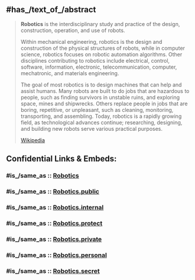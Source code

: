 

## #has_/text_of_/abstract 

> **Robotics** is the interdisciplinary study and practice of the design, construction, operation, and use of robots.
>
> Within mechanical engineering, robotics is the design and construction of the physical structures of robots, while in computer science, robotics focuses on robotic automation algorithms. Other disciplines contributing to robotics include electrical, control, software, information, electronic, telecommunication, computer, mechatronic, and materials engineering.
>
> The goal of most robotics is to design machines that can help and assist humans. Many robots are built to do jobs that are hazardous to people, such as finding survivors in unstable ruins, and exploring space, mines and shipwrecks. Others replace people in jobs that are boring, repetitive, or unpleasant, such as cleaning, monitoring, transporting, and assembling. Today, robotics is a rapidly growing field, as technological advances continue; researching, designing, and building new robots serve various practical purposes.
>
> [Wikipedia](https://en.wikipedia.org/wiki/Robotics) 


## Confidential Links & Embeds: 

### #is_/same_as :: [Robotics](/_Standards/Technology/Robotics.md) 

### #is_/same_as :: [Robotics.public](/_public/Technology/Robotics.public.md) 

### #is_/same_as :: [Robotics.internal](/_internal/Technology/Robotics.internal.md) 

### #is_/same_as :: [Robotics.protect](/_protect/Technology/Robotics.protect.md) 

### #is_/same_as :: [Robotics.private](/_private/Technology/Robotics.private.md) 

### #is_/same_as :: [Robotics.personal](/_personal/Technology/Robotics.personal.md) 

### #is_/same_as :: [Robotics.secret](/_secret/Technology/Robotics.secret.md)

